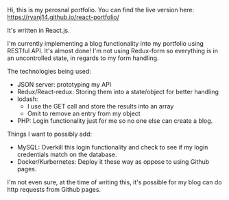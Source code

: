 Hi, this is my perosnal portfolio. You can find the live version here: https://ryanj14.github.io/react-portfolio/

It's written in React.js.

I'm currently implementing a blog functionality into my portfolio using RESTful API. It's almost done!
I'm not using Redux-form so everything is in an uncontrolled state, in regards to my form handling.

The technologies being used:

- JSON server: prototyping my API
- Redux/React-redux: Storing them into a state/object for better handling
- lodash: 
  - I use the GET call and store the results into an array
  - Omit to remove an entry from my object
- PHP: Login functionality just for me so no one else can create a blog.

Things I want to possibly add:
  - MySQL: Overkill this login functionality and check to see if my login credentials match on the database.
  - Docker/Kurbernetes: Deploy it these way as oppose to using Github pages.

I'm not even sure, at the time of writing this, it's possible for my blog can do http requests from Github pages.

